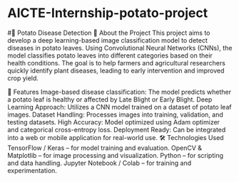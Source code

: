 # AICTE-Internship-potato-project

#🍂 Potato Disease Detection
📝 About the Project
This project aims to develop a deep learning-based image classification model to detect diseases in potato leaves. Using Convolutional Neural Networks (CNNs), the model classifies potato leaves into different categories based on their health conditions. The goal is to help farmers and agricultural researchers quickly identify plant diseases, leading to early intervention and improved crop yield.

🚀 Features
Image-based disease classification: The model predicts whether a potato leaf is healthy or affected by Late Blight or Early Blight.
Deep Learning Approach: Utilizes a CNN model trained on a dataset of potato leaf images.
Dataset Handling: Processes images into training, validation, and testing datasets.
High Accuracy: Model optimized using Adam optimizer and categorical cross-entropy loss.
Deployment Ready: Can be integrated into a web or mobile application for real-world use.
🛠 Technologies Used
TensorFlow / Keras – for model training and evaluation.
OpenCV & Matplotlib – for image processing and visualization.
Python – for scripting and data handling.
Jupyter Notebook / Colab – for training and experimentation.
